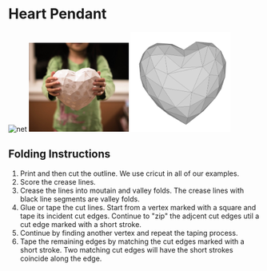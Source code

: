 # Heart Pendant

<img src="https://cdn.rawgit.com/jmlien/polynet/f3219028/nets/heart_pendant/Heart_Pendant_0_s1493262931_cut.svg" width="600" alt="net">
<img src="./Heart_Pendant-paper-model.jpg" width="200" alt="paper craft"> <img src="./Heart_Pendant.png" width="200" alt="model">


## Folding Instructions

1. Print and then cut the outline. We use cricut in all of our examples.
2. Score the crease lines. 
3. Crease the lines into moutain and valley folds. The crease lines with black line segments are valley folds.
4. Glue or tape the cut lines. Start from a vertex marked with a square and tape its incident cut edges. Continue to "zip" the adjcent cut edges util a cut edge marked with a short stroke. 
5. Continue by finding another vertex and repeat the taping process.
6. Tape the remaining edges by matching the cut edges marked with a short stroke. Two matching cut edges will have the short strokes coincide along the edge. 
